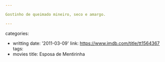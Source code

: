 ```yaml
---

Gostinho de queimado mineiro, seco e amargo.

---
```

categories:
- writting
date: '2011-03-09'
link: https://www.imdb.com/title/tt1564367
tags:
- movies
title: Esposa de Mentirinha
